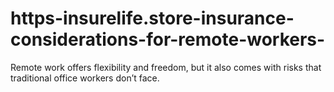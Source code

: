# https-insurelife.store-insurance-considerations-for-remote-workers-
Remote work offers flexibility and freedom, but it also comes with risks that traditional office workers don’t face. 
